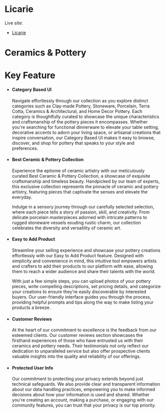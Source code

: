 # Licarie

Live site:

- <a href="https://licary-20f82.web.app">Licarie</a>

# Ceramics & Pottery

# Key Feature

- <h4>Category Based UI </h4>
  <p>Navigate effortlessly through our collection as you explore distinct categories such as Clay-made Pottery, Stoneware, Porcelain, Terra Cotta, Ceramics & Architectural, and Home Decor Pottery. Each category is thoughtfully curated to showcase the unique characteristics and craftsmanship of the pottery pieces it encompasses.
  Whether you're searching for functional dinnerware to elevate your table setting, decorative accents to adorn your living space, or artisanal creations that inspire conversation, our Category Based UI makes it easy to browse, discover, and shop for pottery that speaks to your style and preferences.</p>
- <h4>Best Ceramic & Pottery Collection</h4>
  <p>Experience the epitome of ceramic artistry with our meticulously curated Best Ceramic & Pottery Collection, a showcase of exquisite craftsmanship and timeless beauty. Handpicked by our team of experts, this exclusive collection represents the pinnacle of ceramic and pottery artistry, featuring pieces that captivate the senses and elevate the everyday.

  Indulge in a sensory journey through our carefully selected selection, where each piece tells a story of passion, skill, and creativity. From delicate porcelain masterpieces adorned with intricate patterns to rugged stoneware vessels exuding rustic charm, our collection celebrates the diversity and versatility of ceramic art.</p>

- <h4>Easy to Add Product</h4>
  <p>Streamline your selling experience and showcase your pottery creations effortlessly with our Easy to Add Product feature. Designed with simplicity and convenience in mind, this intuitive tool empowers artists and crafters to add their products to our platform with ease, allowing them to reach a wider audience and share their talents with the world.

  With just a few simple steps, you can upload photos of your pottery pieces, write compelling descriptions, set pricing details, and categorize your creations to ensure they're easily discoverable by interested buyers. Our user-friendly interface guides you through the process, providing helpful prompts and tips along the way to make listing your products a breeze.</p>

- <h4>Customer Reviews</h4>
  <p>At the heart of our commitment to excellence is the feedback from our esteemed clients. Our customer reviews section showcases the firsthand experiences of those who have entrusted us with their ceramics and pottery needs. Their testimonials not only reflect our dedication to unparalleled service but also offer prospective clients valuable insights into the quality and reliability of our offerings.</p>

- <h4>Protected User Info</h4>
  <p>Our commitment to protecting your privacy extends beyond just technical safeguards. We also provide clear and transparent information about our data handling practices, empowering you to make informed decisions about how your information is used and shared. Whether you're creating an account, making a purchase, or engaging with our community features, you can trust that your privacy is our top priority.</p>
